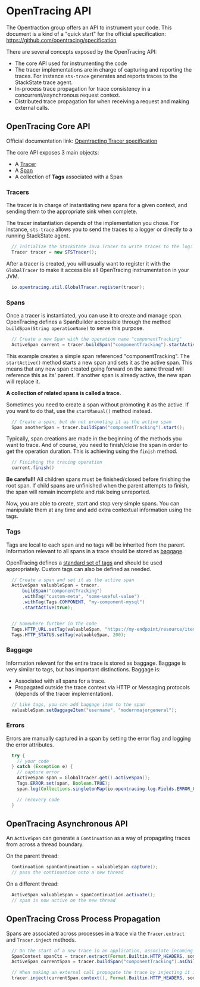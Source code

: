 # OpenTracing API


The Opentraction group offers an API to instrument your code. 
This document is a kind of a "quick start" for the official specification: https://github.com/opentracing/specification

There are several concepts exposed by the OpenTracing API:

* The core API used for instrumenting the code
* The tracer implementations are in charge of capturing and reporting the traces. For instance `sts-trace` generates and reports traces to the StackState trace agent.
* In-process trace propagation for trace consistency in a concurrent/asynchronous request context.
* Distributed trace propagation for when receiving a request and making external calls.

 
## OpenTracing Core API

Official documentation link: [Opentracting Tracer specification](https://github.com/opentracing/specification/blob/master/specification.md)

The core API exposes 3 main objects:

* A [Tracer](https://github.com/opentracing/specification/blob/master/specification.md#tracer)
* A [Span](https://github.com/opentracing/specification/blob/master/specification.md#span) 
* A collection of **Tags** associated with a Span


### Tracers

The tracer is in charge of instantiating new spans for a given context, and sending them to the appropriate sink when complete.

The tracer instantiation depends of the implementation you chose. For instance, `sts-trace` allows you
to send the traces to a logger or directly to a running StackState agent.

```java
  // Initialize the StackState Java Tracer to write traces to the log:
  Tracer tracer = new STSTracer();
```

After a tracer is created, you will usually want to register it with the `GlobalTracer`
to make it accessible all OpenTracing instrumentation in your JVM.

```java
  io.opentracing.util.GlobalTracer.register(tracer);
```

### Spans
Once a tracer is instantiated, you can use it to create and manage span. OpenTracing defines a SpanBuilder
accessible through the method `buildSpan(String operationName)` to serve this purpose.

```java
  // Create a new Span with the operation name "componentTracking"
  ActiveSpan current = tracer.buildSpan("componentTracking").startActive(true);
```

This example creates a simple span referenced "componentTracking". The `startActive()` method starts a new span and sets it
as the active span. This means that any new span created going forward on the same thread will reference this as its' parent.
If another span is already active, the new span will replace it. 

**A collection of related spans is called a trace.**

Sometimes you need to create a span without promoting it as the active. If you want to do that, use the `startManual()`
 method instead.
   
```java
  // Create a span, but do not promoting it as the active span 
  Span anotherSpan = tracer.buildSpan("componentTracking").start();
```

Typically, span creations are made in the beginning of the methods you want to trace. 
And of course, you need to finish/close the span in order to get the operation duration.
This is achieving using the `finish` method.

```java
  // Finishing the tracing operation
  current.finish()
```

**Be careful!!** All children spans must be finished/closed before finishing the root span.
If child spans are unfinished when the parent attempts to finish, the span will remain incomplete and risk being unreported.


Now, you are able to create, start and stop very simple spans. 
You can manipulate them at any time and add extra contextual information using the tags.

### Tags

Tags are local to each span and no tags will be inherited from the parent. Information relevant to all spans in a trace
should be stored as [baggage](#baggage).

OpenTracing defines a [standard set of tags](https://github.com/opentracing/specification/blob/master/semantic_conventions.md#standard-span-tags-and-log-fields) and should be used appropriately.  Custom tags can also be defined as needed. 

```java
  // Create a span and set it as the active span
  ActiveSpan valuableSpan = tracer.
      buildSpan("componentTracking")
      .withTag("custom-meta", "some-useful-value")
      .withTag(Tags.COMPONENT, "my-component-mysql")
      .startActive(true);


  // Somewhere further in the code
  Tags.HTTP_URL.setTag(valuableSpan, "https://my-endpoint/resource/item");
  Tags.HTTP_STATUS.setTag(valuableSpan, 200);
```

### Baggage

Information relevant for the entire trace is stored as baggage. 
Baggage is very similar to tags, but has important distinctions.  Baggage is:
* Associated with all spans for a trace.
* Propagated outside the trace context via HTTP or Messaging protocols (depends of the tracer implementation). 

```java
  // Like tags, you can add baggage item to the span
  valuableSpan.setBaggageItem("username", "modernmajorgeneral");
```

### Errors

Errors are manually captured in a span by setting the error flag and logging the error attributes.

```java
  try {
    // your code
  } catch (Exception e) {
    // capture error
    ActiveSpan span = GlobalTracer.get().activeSpan();
    Tags.ERROR.set(span, Boolean.TRUE);
    span.log(Collections.singletonMap(io.opentracing.log.Fields.ERROR_OBJECT, e));

    // recovery code
  }
```

## OpenTracing Asynchronous API

An `ActiveSpan` can generate a `Continuation` as a way of propagating traces from across a thread boundary.

On the parent thread:
```java
  Continuation spanContinuation = valuableSpan.capture();
  // pass the continuation onto a new thread
```

On a different thread:
```java
  ActiveSpan valuableSpan = spanContinuation.activate();
  // span is now active on the new thread
```

## OpenTracing Cross Process Propagation

Spans are associated across processes in a trace via the `Tracer.extract` and `Tracer.inject` methods.

```java
  // On the start of a new trace in an application, associate incoming request with existing traces.
  SpanContext spanCtx = tracer.extract(Format.Builtin.HTTP_HEADERS, someTextMapInstance);
  ActiveSpan currentSpan = tracer.buildSpan("componentTracking").asChildOf(spanCtx).startActive(true);
```

```java
  // When making an external call propagate the trace by injecting it into the carrier...
  tracer.inject(currentSpan.context(), Format.Builtin.HTTP_HEADERS, someTextMapInstance);
```
